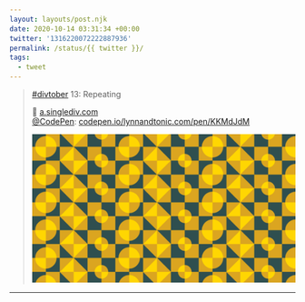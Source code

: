 ```yaml
---
layout: layouts/post.njk
date: 2020-10-14 03:31:34 +00:00
twitter: '1316220072222887936'
permalink: /status/{{ twitter }}/
tags: 
  - tweet
---
```


> [#divtober](https://twitter.com/hashtag/divtober) 13: Repeating
> 
> 💠 [a.singlediv.com](https://a.singlediv.com)  
> [@CodePen](https://twitter.com/CodePen): [codepen.io/lynnandtonic.com/pen/KKMdJdM](https://codepen.io/lynnandtonic/pen/KKMdJdM) 
> 
> ![Repeating pattern of tri-color overlapping squares and circles.](/img/1316220072222887936-EkQmy-dVoAE1Nmn.png)

---

